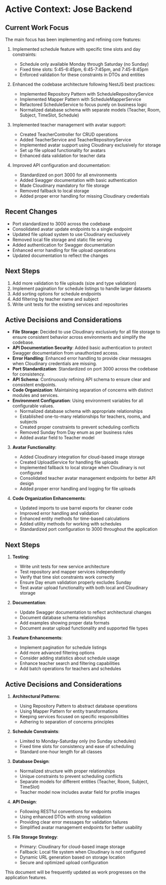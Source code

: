 # Active Context: Jose Backend

## Current Work Focus

The main focus has been implementing and refining core features:

1. Implemented schedule feature with specific time slots and day constraints:

   - Schedule only available Monday through Saturday (no Sunday)
   - Fixed time slots: 5:45-6:45pm, 6:45-7:45pm, and 7:45-8:45pm
   - Enforced validation for these constraints in DTOs and entities

2. Enhanced the codebase architecture following NestJS best practices:

   - Implemented Repository Pattern with ScheduleRepositoryService
   - Implemented Mapper Pattern with ScheduleMapperService
   - Refactored ScheduleService to focus purely on business logic
   - Normalized database schema with separate models (Teacher, Room, Subject, TimeSlot, Schedule)

3. Implemented teacher management with avatar support:

   - Created TeacherController for CRUD operations
   - Added TeacherService and TeacherRepositoryService
   - Implemented avatar support using Cloudinary exclusively for storage
   - Set up file upload functionality for avatars
   - Enhanced data validation for teacher data

4. Improved API configuration and documentation:

   - Standardized on port 3000 for all environments
   - Added Swagger documentation with basic authentication
   - Made Cloudinary mandatory for file storage
   - Removed fallback to local storage
   - Added proper error handling for missing Cloudinary credentials

## Recent Changes

- Port standardized to 3000 across the codebase
- Consolidated avatar update endpoints to a single endpoint
- Updated file upload system to use Cloudinary exclusively
- Removed local file storage and static file serving
- Added authentication for Swagger documentation
- Enhanced error handling for file upload operations
- Updated documentation to reflect the changes

## Next Steps

1. Add more validation to file uploads (size and type validation)
2. Implement pagination for schedule listings to handle larger datasets
3. Add sorting options for schedule endpoints
4. Add filtering by teacher name and subject
5. Write unit tests for the existing services and repositories

## Active Decisions and Considerations

- **File Storage**: Decided to use Cloudinary exclusively for all file storage to ensure consistent behavior across environments and simplify the codebase.
- **API Documentation Security**: Added basic authentication to protect Swagger documentation from unauthorized access.
- **Error Handling**: Enhanced error handling to provide clear messages when Cloudinary credentials are missing.
- **Port Standardization**: Standardized on port 3000 across the codebase for consistency.
- **API Schema**: Continuously refining API schema to ensure clear and consistent endpoints.
- **Code Organization**: Maintaining separation of concerns with distinct modules and services.
- **Environment Configuration**: Using environment variables for all configurable values.
  - Normalized database schema with appropriate relationships
  - Established one-to-many relationships for teachers, rooms, and subjects
  - Created proper constraints to prevent scheduling conflicts
  - Removed Sunday from Day enum as per business rules
  - Added avatar field to Teacher model

3. **Avatar Functionality**:

   - Added Cloudinary integration for cloud-based image storage
   - Created UploadService for handling file uploads
   - Implemented fallback to local storage when Cloudinary is not configured
   - Consolidated teacher avatar management endpoints for better API design
   - Added proper error handling and logging for file uploads

4. **Code Organization Enhancements**:
   - Updated imports to use barrel exports for cleaner code
   - Improved error handling and validation
   - Enhanced entity methods for time-based calculations
   - Added utility methods for working with schedules
   - Standardized port configuration to 3000 throughout the application

## Next Steps

1. **Testing**:

   - Write unit tests for new service architecture
   - Test repository and mapper services independently
   - Verify that time slot constraints work correctly
   - Ensure Day enum validation properly excludes Sunday
   - Test avatar upload functionality with both local and Cloudinary storage

2. **Documentation**:

   - Update Swagger documentation to reflect architectural changes
   - Document database schema relationships
   - Add examples showing proper data formats
   - Document avatar upload functionality and supported file types

3. **Feature Enhancements**:
   - Implement pagination for schedule listings
   - Add more advanced filtering options
   - Consider adding statistics about schedule usage
   - Enhance teacher search and filtering capabilities
   - Add batch operations for teachers and schedules

## Active Decisions and Considerations

1. **Architectural Patterns**:

   - Using Repository Pattern to abstract database operations
   - Using Mapper Pattern for entity transformations
   - Keeping services focused on specific responsibilities
   - Adhering to separation of concerns principles

2. **Schedule Constraints**:

   - Limited to Monday-Saturday only (no Sunday schedules)
   - Fixed time slots for consistency and ease of scheduling
   - Standard one-hour length for all classes

3. **Database Design**:

   - Normalized structure with proper relationships
   - Unique constraints to prevent scheduling conflicts
   - Separate models for different entities (Teacher, Room, Subject, TimeSlot)
   - Teacher model now includes avatar field for profile images

4. **API Design**:

   - Following RESTful conventions for endpoints
   - Using enhanced DTOs with strong validation
   - Providing clear error messages for validation failures
   - Simplified avatar management endpoints for better usability

5. **File Storage Strategy**:
   - Primary: Cloudinary for cloud-based image storage
   - Fallback: Local file system when Cloudinary is not configured
   - Dynamic URL generation based on storage location
   - Secure and optimized upload configuration

This document will be frequently updated as work progresses on the application features.
